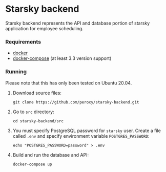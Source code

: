 # Starsky backend
Starsky backend represents the API and database portion of starsky application for employee scheduling.

### Requirements 
- [docker](https://docs.docker.com/get-docker/) 
- [docker-compose](https://docs.docker.com/compose/install/) (at least 3.3 version support)

### Running
Please note that this has only been tested on Ubuntu 20.04.
1. Download source files:
 
    ```ssh
    git clone https://github.com/peroxy/starsky-backend.git
    ```
2. Go to `src` directory:
 
    ```ssh
    cd starsky-backend/src
    ```
3. You must specify PostgreSQL password for `starsky` user. Create a file called `.env`
 and specify environment variable `POSTGRES_PASSWORD`:
 
    ```ssh
    echo "POSTGRES_PASSWORD=password" > .env
    ```
4. Build and run the database and API:
 
    ```ssh
    docker-compose up
    ```

<!-- TODO finish readme
You are now running the API at http://localhost:61234/3fs/api/ and database at http://localhost:5432. 
If everything went well you should be able to login to your database `manage-db` with user `postgres`. The API should be returning 
empty dataset by running:
```ssh
curl -l http://localhost:61234/3fs/api/group
```

To review all REST operations you can view the OpenAPI documentation by running:
```ssh
swagger serve ~/dev/3fsTask/swagger/swagger.yaml
``` 

### Development
You can generate go-swagger server from your `swagger.yaml` file by running:  
```ssh
swagger generate server -f ~/dev/3fsTask/swagger/swagger.yaml
```
--!>


